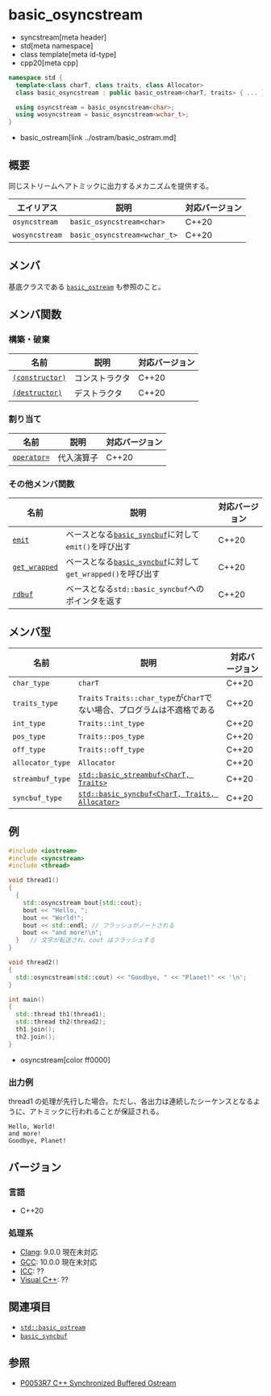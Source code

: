 # basic_osyncstream
* syncstream[meta header]
* std[meta namespace]
* class template[meta id-type]
* cpp20[meta cpp]

```cpp
namespace std {
  template<class charT, class traits, class Allocator>
  class basic_osyncstream : public basic_ostream<charT, traits> { ... };

  using osyncstream = basic_osyncstream<char>;
  using wosyncstream = basic_osyncstream<wchar_t>;
}
```
* basic_ostream[link ../ostram/basic_ostram.md]


## 概要
同じストリームへアトミックに出力するメカニズムを提供する。

| エイリアス | 説明 | 対応バージョン |
|------------|------|----------------|
| `osyncstream`  | `basic_osyncstream<char>` | C++20 |
| `wosyncstream` | `basic_osyncstream<wchar_t>` | C++20 |


## メンバ

基底クラスである [`basic_ostream`](../ostram/basic_ostram.md) も参照のこと。

## メンバ関数
### 構築・破棄

| 名前            | 説明           | 対応バージョン |
|-----------------|----------------|----------------|
| [`(constructor)`](basic_osyncstream/op_constructor.md.nolink) | コンストラクタ | C++20 |
| [`(destructor)`](basic_osyncstream/op_destructor.md.nolink)   | デストラクタ   | C++20 |

### 割り当て

| 名前            | 説明           | 対応バージョン |
|-----------------|----------------|----------------|
| [`operator=`](basic_osyncstream/op_assign.md.nolink) | 代入演算子 | C++20 |

### その他メンバ関数

| 名前            | 説明           | 対応バージョン |
|-----------------|----------------|----------------|
| [`emit`](basic_osyncstream/emit.md.nolink) | ベースとなる[`basic_syncbuf`](basic_syncbuf.md)に対して`emit()`を呼び出す | C++20 |
| [`get_wrapped`](basic_osyncstream/get_wrapped.md.nolink) | ベースとなる[`basic_syncbuf`](basic_syncbuf.md)に対して`get_wrapped()`を呼び出す | C++20 |
| [`rdbuf`](basic_osyncstream/rdduf.md.nolink) | ベースとなる`std::basic_syncbuf`へのポインタを返す  | C++20 |


## メンバ型

| 名前            | 説明           | 対応バージョン |
|-----------------|----------------|----------------|
| `char_type` | `charT` | C++20 |
| `traits_type` | `Traits` `Traits::char_type`が`CharT`でない場合、プログラムは不適格である | C++20 |
| `int_type` | `Traits::int_type` | C++20 |
| `pos_type` | `Traits::pos_type` | C++20 |
| `off_type` | `Traits::off_type` | C++20 |
| `allocator_type` | `Allocator` | C++20 |
| `streambuf_type` | [`std::basic_streambuf<CharT, Traits>`](../streambuf/basic_streambuf.md) | C++20 |
| `syncbuf_type` | [`std::basic_syncbuf<CharT, Traits, Allocator>`](basic_syncbuf.md) | C++20 |


## 例
```cpp example
#include <iostream>
#include <syncstream>
#include <thread>

void thread1()
{
  {
    std::osyncstream bout{std::cout};
    bout << "Hello, ";
    bout << "World!";
    bout << std::endl; // フラッシュがノートされる
    bout << "and more!\n";
  }   // 文字が転送され、cout はフラッシュする
}

void thread2()
{
  std::osyncstream(std::cout) << "Goodbye, " << "Planet!" << '\n';
}

int main()
{
  std::thread th1(thread1);
  std::thread th2(thread2);
  th1.join();
  th2.join();
}
```
* osyncstream[color ff0000]

### 出力例

thread1 の処理が先行した場合。ただし、各出力は連続したシーケンスとなるように、アトミックに行われることが保証される。

```
Hello, World!
and more!
Goodbye, Planet!
```


## バージョン
### 言語
- C++20

### 処理系
- [Clang](/implementation.md#clang): 9.0.0 現在未対応
- [GCC](/implementation.md#gcc): 10.0.0 現在未対応
- [ICC](/implementation.md#icc): ??
- [Visual C++](/implementation.md#visual_cpp): ??


## 関連項目
- [`std::basic_ostream`](reference/ostream/basic_ostream.md)
- [`basic_syncbuf`](basic_syncbuf.md)

## 参照
- [P0053R7 C++ Synchronized Buffered Ostream](http://www.open-std.org/jtc1/sc22/wg21/docs/papers/2017/p0053r7.pdf)
